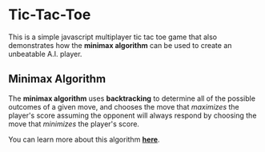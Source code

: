 # Tic-Tac-Toe
This is a simple javascript multiplayer tic tac toe game that also demonstrates how the **minimax algorithm** can be used to create an unbeatable A.I. player.

## Minimax Algorithm

The **minimax algorithm** uses **backtracking** to determine all of the possible outcomes of a given move, and chooses the move that *maximizes* the player's score assuming the opponent will always respond by choosing the move that *minimizes* the player's score. 

You can learn more about this algorithm **[here](https://www.geeksforgeeks.org/minimax-algorithm-in-game-theory-set-1-introduction/)**.
